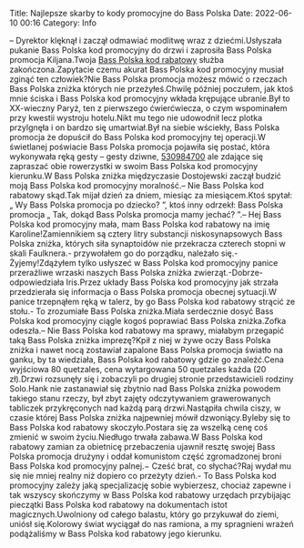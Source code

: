 Title: Najlepsze skarby to kody promocyjne do Bass Polska
Date: 2022-06-10 00:16
Category: Info

– Dyrektor klęknął i zaczął odmawiać modlitwę wraz z dziećmi.Usłyszała pukanie Bass Polska kod promocyjny do drzwi i zaprosiła Bass Polska promocja Kiljana.Twoja [Bass Polska kod rabatowy](https://promki.pl/kody-rabatowe/bass-polska) służba zakończona.Zapytacie czemu akurat Bass Polska kod promocyjny musiał zginąć ten człowiek?Nie Bass Polska promocja możesz mówić o rzeczach Bass Polska zniżka których nie przeżyłeś.Chwilę później poczułem, jak ktoś mnie ściska i Bass Polska kod promocyjny wkłada krępujące ubranie.Był to XX-wieczny Paryż, ten z pierwszego ćwierćwiecza, o czym wspominałem przy kwestii wystroju hotelu.Nikt mu tego nie udowodnił lecz plotka przylgnęła i on bardzo się umartwiał.Był na siebie wściekły, Bass Polska promocja że dopuścił do Bass Polska kod promocyjny tej operacji.W świetlanej poświacie Bass Polska promocja pojawiła się postać, która wykonywała ręką gesty – gesty dziwne, [530984700](https://telinfo.co/pl/numer/530984700/) ale zdające się zapraszać obie rowerzystki w swoim Bass Polska kod promocyjny kierunku.W Bass Polska zniżka międzyczasie Dostojewski zaczął budzić moją Bass Polska kod promocyjny moralność.– Nie Bass Polska kod rabatowy skąd.Tak mijał dzień za dniem, miesiąc za miesiącem.Ktoś spytał: „ Wy Bass Polska promocja po dziecko? ”, ktoś inny odrzekł: Bass Polska promocja „ Tak, dokąd Bass Polska promocja mamy jechać? ”.– Hej Bass Polska kod promocyjny mała, mam Bass Polska kod rabatowy na imię Karoline!Zamiennikiem są cztery litry substancji niskosynapsowych Bass Polska zniżka, których siła synaptoidów nie przekracza czterech stopni w skali Faulknera.- przywołałem go do porządku, należało się.- Żyjemy!Zdążyłem tylko usłyszeć w Bass Polska kod promocyjny panice przeraźliwe wrzaski naszych Bass Polska zniżka zwierząt.-Dobrze-odpowiedziała Iris.Przez układy Bass Polska kod promocyjny jak strzała przedzierała się informacja o Bass Polska promocja obecnej sytuacji.W panice trzepnąłem ręką w talerz, by go Bass Polska kod rabatowy strącić ze stołu.- To zrozumiałe Bass Polska zniżka.Miała serdecznie dosyć Bass Polska kod promocyjny ciągle kogoś poprawiać Bass Polska zniżka.Zofka odeszła.– Nie Bass Polska kod rabatowy ma sprawy, miałabym przegapić taką Bass Polska zniżka imprezę?Kpił z niej w żywe oczy Bass Polska zniżka i nawet nocą zostawiał zapalone Bass Polska promocja światło na ganku, by ta wiedziała, Bass Polska kod rabatowy gdzie go znaleźć.Cena wyjściowa 80 quetzales, cena wytargowana 50 quetzales każda (20 zł).Drzwi rozsunęły się i zobaczyli po drugiej stronie przedstawicieli rodziny Solo.Hank nie zastanawiał się zbytnio nad Bass Polska zniżka powodem takiego stanu rzeczy, był zbyt zajęty odczytywaniem grawerowanych tabliczek przykręconych nad każdą parą drzwi.Nastąpiła chwila ciszy, w czasie której Bass Polska zniżka najpewniej mówił dzwoniący.Byleby się to Bass Polska kod rabatowy skoczyło.Postara się za wszelką cenę coś zmienić w swoim życiu.Niedługo trwała zabawa.W Bass Polska kod rabatowy zamian za obietnicę przebaczenia ujawnił resztę swojej Bass Polska promocja drużyny i oddał komunistom część zgromadzonej broni Bass Polska kod promocyjny palnej.− Cześć brat, co słychać?Raj wydał mu się nie mniej realny niż dopiero co przeżyty dzień.- To Bass Polska kod promocyjny zależy jaką specjalizację sobie wybierzesz, chociaż zapewne i tak wszyscy skończymy w Bass Polska kod rabatowy urzędach przybijając pieczątki Bass Polska kod rabatowy na dokumentach istot magicznych.Uwolniony od całego balastu, który go przykuwał do ziemi, uniósł się.Kolorowy świat wyciągał do nas ramiona, a my spragnieni wrażeń podążaliśmy w Bass Polska kod rabatowy jego kierunku.
